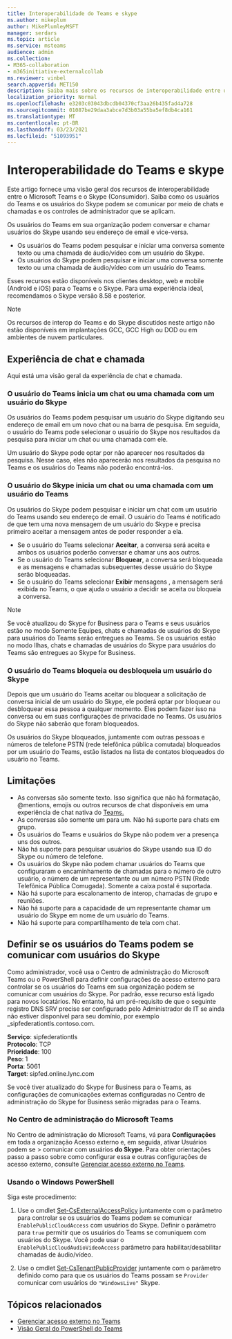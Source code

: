 ```yaml
---
title: Interoperabilidade do Teams e skype
ms.author: mikeplum
author: MikePlumleyMSFT
manager: serdars
ms.topic: article
ms.service: msteams
audience: admin
ms.collection:
- M365-collaboration
- m365initiative-externalcollab
ms.reviewer: vinbel
search.appverid: MET150
description: Saiba mais sobre os recursos de interoperabilidade entre usuários do Teams em sua organização e usuários do Skype (Consumidor).
localization_priority: Normal
ms.openlocfilehash: e3203c03043dbcdb04370cf3aa26b435fad4a728
ms.sourcegitcommit: 01087be29daa3abce7d3b03a55ba5ef8db4ca161
ms.translationtype: MT
ms.contentlocale: pt-BR
ms.lasthandoff: 03/23/2021
ms.locfileid: "51093951"
---
```

# <a name="teams-and-skype-interoperability"></a>Interoperabilidade do Teams e skype

Este artigo fornece uma visão geral dos recursos de interoperabilidade entre o Microsoft Teams e o Skype (Consumidor). Saiba como os usuários do Teams e os usuários do Skype podem se comunicar por meio de chats e chamadas e os controles de administrador que se aplicam.

Os usuários do Teams em sua organização podem conversar e chamar usuários do Skype usando seu endereço de email e vice-versa.

- Os usuários do Teams podem pesquisar e iniciar uma conversa somente texto ou uma chamada de áudio/vídeo com um usuário do Skype.
- Os usuários do Skype podem pesquisar e iniciar uma conversa somente texto ou uma chamada de áudio/vídeo com um usuário do Teams.

Esses recursos estão disponíveis nos clientes desktop, web e mobile (Android e iOS) para o Teams e o Skype. Para uma experiência ideal, recomendamos o Skype versão 8.58 e posterior.

> [!NOTE]
> Os recursos de interop do Teams e do Skype discutidos neste artigo não estão disponíveis em implantações GCC, GCC High ou DOD ou em ambientes de nuvem particulares.

## <a name="chat-and-calling-experience"></a>Experiência de chat e chamada

Aqui está uma visão geral da experiência de chat e chamada.

### <a name="teams-user-starts-a-chat-or-call-with-a-skype-user"></a>O usuário do Teams inicia um chat ou uma chamada com um usuário do Skype

Os usuários do Teams podem pesquisar um usuário do Skype digitando seu endereço de email em um novo chat ou na barra de pesquisa.  Em seguida, o usuário do Teams pode selecionar o usuário do Skype nos resultados da pesquisa para iniciar um chat ou uma chamada com ele.

Um usuário do Skype pode optar por não aparecer nos resultados da pesquisa. Nesse caso, eles não aparecerão nos resultados da pesquisa no Teams e os usuários do Teams não poderão encontrá-los.

### <a name="skype-user-starts-a-chat-or-call-with-a-teams-user"></a>O usuário do Skype inicia um chat ou uma chamada com um usuário do Teams

Os usuários do Skype podem pesquisar e iniciar um chat com um usuário do Teams usando seu endereço de email. O usuário do Teams é notificado de que tem uma nova mensagem de um usuário do Skype e precisa primeiro aceitar a mensagem antes de poder responder a ela.

- Se o usuário do Teams selecionar **Aceitar**, a conversa será aceita e ambos os usuários poderão conversar e chamar uns aos outros.
- Se o usuário do Teams selecionar **Bloquear**, a conversa será bloqueada e as mensagens e chamadas subsequentes desse usuário do Skype serão bloqueadas.
- Se o usuário do Teams selecionar **Exibir** mensagens , a mensagem será exibida no Teams, o que ajuda o usuário a decidir se aceita ou bloqueia a conversa.

> [!NOTE]
> Se você atualizou do Skype for Business para o Teams e seus usuários estão no modo Somente Equipes, chats e chamadas de usuários do Skype para usuários do Teams serão entregues ao Teams. Se os usuários estão no modo Ilhas, chats e chamadas de usuários do Skype para usuários do Teams são entregues ao Skype for Business.

### <a name="teams-user-blocks-or-unblocks-a-skype-user"></a>O usuário do Teams bloqueia ou desbloqueia um usuário do Skype

Depois que um usuário do Teams aceitar ou bloquear a solicitação de conversa inicial de um usuário do Skype, ele poderá optar por bloquear ou desbloquear essa pessoa a qualquer momento. Eles podem fazer isso na conversa ou em suas configurações de privacidade no Teams. Os usuários do Skype não saberão que foram bloqueados.

Os usuários do Skype bloqueados, juntamente com outras pessoas e números de telefone PSTN (rede telefônica pública comutada) bloqueados por um usuário do Teams, estão listados na lista de contatos bloqueados do usuário no Teams.

## <a name="limitations"></a>Limitações

- As conversas são somente texto. Isso significa que não há formatação, @mentions, emojis ou outros recursos de chat disponíveis em uma experiência de chat nativa do [Teams.](native-chat-for-external-users.md)
- As conversas são somente um para um. Não há suporte para chats em grupo.
- Os usuários do Teams e usuários do Skype não podem ver a presença uns dos outros.
- Não há suporte para pesquisar usuários do Skype usando sua ID do Skype ou número de telefone.
- Os usuários do Skype não podem chamar usuários do Teams que configuraram o encaminhamento de chamadas para o número de outro usuário, o número de um representante ou um número PSTN (Rede Telefônica Pública Comugada).  Somente a caixa postal é suportada.
- Não há suporte para escalonamento de interop, chamadas de grupo e reuniões.
- Não há suporte para a capacidade de um representante chamar um usuário do Skype em nome de um usuário do Teams.
- Não há suporte para compartilhamento de tela com chat.

## <a name="set-whether-teams-users-can-communicate-with-skype-users"></a>Definir se os usuários do Teams podem se comunicar com usuários do Skype

Como administrador, você usa o Centro de administração do Microsoft Teams ou o PowerShell para definir configurações de acesso externo para controlar se os usuários do Teams em sua organização podem se comunicar com usuários do Skype. Por padrão, esse recurso está ligado para novos locatários. No entanto, há um pré-requisito de que o seguinte registro DNS SRV precise ser configurado pelo Administrador de IT se ainda não estiver disponível para seu domínio, por exemplo _sipfederationtls.contoso.com.  

**Serviço**: sipfederationtls<br/>
**Protocolo**: TCP<br/>
**Prioridade**: 100<br/>
**Peso**: 1<br/>
**Porta**: 5061<br/>
**Target**: sipfed.online.lync.com

Se você tiver atualizado do Skype for Business para o Teams, as configurações de comunicações externas configuradas no Centro de administração do Skype for Business serão migradas para o Teams.

### <a name="in-the-microsoft-teams-admin-center"></a>No Centro de administração do Microsoft Teams

No Centro de administração do Microsoft Teams, vá para **Configurações** em toda a organização Acesso externo e, em seguida, ativar Usuários podem se  >  comunicar com usuários **do Skype**. Para obter orientações passo a passo sobre como configurar essa e outras configurações de acesso externo, consulte [Gerenciar acesso externo no Teams](./manage-external-access.md#allow-or-block-domains).

### <a name="using-powershell"></a>Usando o Windows PowerShell

Siga este procedimento: 
1. Use o cmdlet [Set-CsExternalAccessPolicy](/powershell/module/skype/set-csexternalaccesspolicy) juntamente com o parâmetro para controlar se os usuários do Teams podem se comunicar ```EnablePublicCloudAccess``` com usuários do Skype. Definir o parâmetro para ```true``` permitir que os usuários do Teams se comuniquem com usuários do Skype. Você pode usar o ```EnablePublicCloudAudioVideoAccess``` parâmetro para habilitar/desabilitar chamadas de áudio/vídeo.

2. Use o cmdlet [Set-CsTenantPublicProvider](/powershell/module/skype/Set-CsTenantPublicProvider) juntamente com o parâmetro definido como para que os usuários do Teams possam se ```Provider``` comunicar com usuários do ```"WindowsLive"``` Skype.

## <a name="related-topics"></a>Tópicos relacionados

- [Gerenciar acesso externo no Teams](manage-external-access.md)
- [Visão Geral do PowerShell do Teams](teams-powershell-overview.md)